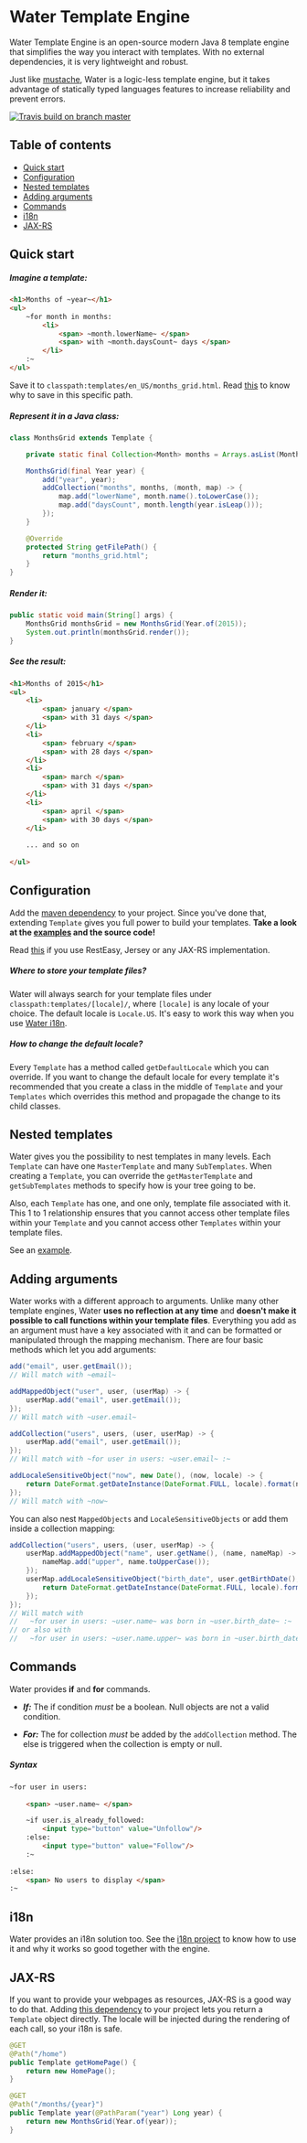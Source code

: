 Water Template Engine
===

Water Template Engine is an open-source modern Java 8 template engine that simplifies the way you interact with templates.
With no external dependencies, it is very lightweight and robust.

Just like [mustache](https://mustache.github.io/), Water is a logic-less template engine, but it takes advantage of statically typed languages features to increase reliability and prevent errors.

[![Travis build on branch master](https://api.travis-ci.org/tiagobento/watertemplate-engine.svg?branch=master)](https://travis-ci.org/tiagobento/watertemplate-engine)

Table of contents
--

- [Quick start](#quick-start)
- [Configuration](#configuration)
- [Nested templates](#nested-templates)
- [Adding arguments](#adding-arguments)
- [Commands](#commands)
- [i18n](#i18n)
- [JAX-RS](#jax-rs)






## Quick start
##### Imagine a template:
```html
<h1>Months of ~year~</h1>
<ul>
    ~for month in months:
        <li>
            <span> ~month.lowerName~ </span>
            <span> with ~month.daysCount~ days </span>
        </li>
    :~
</ul>
```
Save it to `classpath:templates/en_US/months_grid.html`. Read [this](#where-to-store-your-template-files) to know why to save in this specific path.

##### Represent it in a Java class:
```java
class MonthsGrid extends Template {

    private static final Collection<Month> months = Arrays.asList(Month.values());

    MonthsGrid(final Year year) {
        add("year", year);
        addCollection("months", months, (month, map) -> {
            map.add("lowerName", month.name().toLowerCase());
            map.add("daysCount", month.length(year.isLeap()));
        });
    }

    @Override
    protected String getFilePath() {
        return "months_grid.html";
    }
}
```

##### Render it:
```java
public static void main(String[] args) {
    MonthsGrid monthsGrid = new MonthsGrid(Year.of(2015));
    System.out.println(monthsGrid.render());
}
```

##### See the result:
```html
<h1>Months of 2015</h1>
<ul>
    <li>
        <span> january </span>
        <span> with 31 days </span>
    </li>
    <li>
        <span> february </span>
        <span> with 28 days </span>
    </li>
    <li>
        <span> march </span>
        <span> with 31 days </span>
    </li>
    <li>
        <span> april </span>
        <span> with 30 days </span>
    </li>
    
    ... and so on
    
</ul>
```




## Configuration
Add the [maven dependency]() to your project.
Since you've done that, extending `Template` gives you full power to build your templates. **Take a look at the [examples](watertemplate-example/src/main/java/org/watertemplate/example) and the source code!**

Read [this](#jax-rs) if you use RestEasy, Jersey or any JAX-RS implementation.

##### Where to store your template files?
Water will always search for your template files under `classpath:templates/[locale]/`, where `[locale]` is any locale of your choice. The default locale is `Locale.US`. It's easy to work this way when you use [Water i18n](watertemplate-i18n).

##### How to change the default locale?
Every `Template` has a method called `getDefaultLocale` which you can override. If you want to change the default locale for every template it's recommended that you create a class in the middle of `Template` and your `Templates` which overrides this method and propagade the change to its child classes.




  
## Nested templates
Water gives you the possibility to nest templates in many levels. Each `Template` can have one `MasterTemplate` and many `SubTemplates`. When creating a `Template`, you can override the `getMasterTemplate` and `getSubTemplates` methods to specify how is your tree going to be.

Also, each `Template` has one, and one only, template file associated with it. This 1 to 1 relationship ensures that
you cannot access other template files within your `Template` and you cannot access other `Templates` within your template files.

See an [example](watertemplate-example/src/main/java/org/watertemplate/example/nestedtemplates).




## Adding arguments
Water works with a different approach to arguments. Unlike many other template engines, Water **uses no reflection at any time** and **doesn't make it possible to call functions within your template files**. Everything you add as an argument must have a key associated with it and can be formatted or manipulated through the mapping mechanism. There are four basic methods which let you add arguments:

```java
add("email", user.getEmail()); 
// Will match with ~email~
```

```java
addMappedObject("user", user, (userMap) -> {
    userMap.add("email", user.getEmail());
}); 
// Will match with ~user.email~
```

```java
addCollection("users", users, (user, userMap) -> {
    userMap.add("email", user.getEmail());
});
// Will match with ~for user in users: ~user.email~ :~
```

```java
addLocaleSensitiveObject("now", new Date(), (now, locale) -> {
    return DateFormat.getDateInstance(DateFormat.FULL, locale).format(now);
});
// Will match with ~now~
```


You can also nest `MappedObjects` and `LocaleSensitiveObjects` or add them inside a collection mapping:

```java
addCollection("users", users, (user, userMap) -> {
    userMap.addMappedObject("name", user.getName(), (name, nameMap) -> {
        nameMap.add("upper", name.toUpperCase());
    });
    userMap.addLocaleSensitiveObject("birth_date", user.getBirthDate(), (birthDate, locale) -> {
        return DateFormat.getDateInstance(DateFormat.FULL, locale).format(birthDate);
    });
});
// Will match with
//   ~for user in users: ~user.name~ was born in ~user.birth_date~ :~
// or also with
//   ~for user in users: ~user.name.upper~ was born in ~user.birth_date~ :~
```

## Commands
Water provides **if** and **for** commands. 



- **_If:_** The if condition _must_ be a boolean. Null objects are not a valid condition.

- **_For:_** The for collection _must_ be added by the `addCollection` method. The else is triggered when the collection is empty or null.

##### Syntax
```html
~for user in users:
    
    <span> ~user.name~ </span>

    ~if user.is_already_followed:
        <input type="button" value="Unfollow"/>
    :else:
        <input type="button" value="Follow"/>
    :~
    
:else:
    <span> No users to display </span>
:~
```

## i18n
Water provides an i18n solution too. See the [i18n project](watertemplate-i18n) to know how to use it and why it works so good together with the engine.

## JAX-RS
If you want to provide your webpages as resources, JAX-RS is a good way to do that. Adding [this dependency]() to your project lets you return a `Template` object directly. The locale will be injected during the rendering of each call, so your i18n is safe.

```java
@GET
@Path("/home")
public Template getHomePage() {
    return new HomePage();
}

@GET
@Path("/months/{year}")
public Template year(@PathParam("year") Long year) {
    return new MonthsGrid(Year.of(year));
}
```
